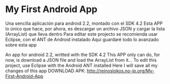 My First Android App
====================
Una sencilla aplicación para android 2.2, montado con el SDK 4.2
Esta APP lo único que hace, por ahora, es descargar un archivo JSON y cargar la lista (ArrayList) que lleva dentro
Para editar este projecto se recomienda usar Eclipse, con el ANT de Android instalado
Aqui guardaré todo lo avanzado sobre esta app

An app for android 2.2, writted with the SDK 4.2
This APP only can do, for now, is download a JSON file and load the ArrayList from it...
To edit this project, use Eclipse with the Android ANT installed
Here I will save all my changes of this app
DOWNLOAD APK: http://reinoslokos.no-ip.org/My-First-Android-App

